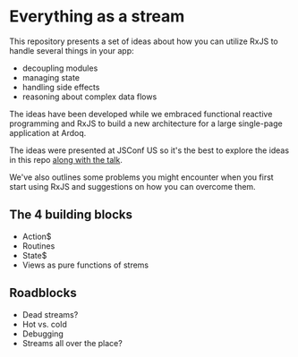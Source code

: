 # Everything as a stream
This repository presents a set of ideas about how you can utilize RxJS to handle several things in your app:
 - decoupling modules
 - managing state
 - handling side effects
 - reasoning about complex data flows
 
The ideas have been developed while we embraced functional reactive programming and RxJS to build a new architecture for a large single-page application at Ardoq.

The ideas were presented at JSConf US so it's the best to explore the ideas in this repo [along with the talk](#).

We've also outlines some problems you might encounter when you first start using RxJS and suggestions on how you can overcome them.

## The 4 building blocks
- Action$
- Routines
- State$
- Views as pure functions of strems

## Roadblocks 
- Dead streams?
- Hot vs. cold
- Debugging
- Streams all over the place?

